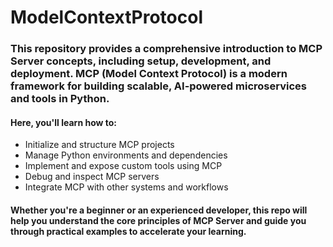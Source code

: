 # ModelContextProtocol

### This repository provides a comprehensive introduction to MCP Server concepts, including setup, development, and deployment. MCP (Model Context Protocol) is a modern framework for building scalable, AI-powered microservices and tools in Python.

#### Here, you'll learn how to:

- Initialize and structure MCP projects
- Manage Python environments and dependencies
- Implement and expose custom tools using MCP
- Debug and inspect MCP servers
- Integrate MCP with other systems and workflows

#### Whether you're a beginner or an experienced developer, this repo will help you understand the core principles of MCP Server and guide you through practical examples to accelerate your learning.

